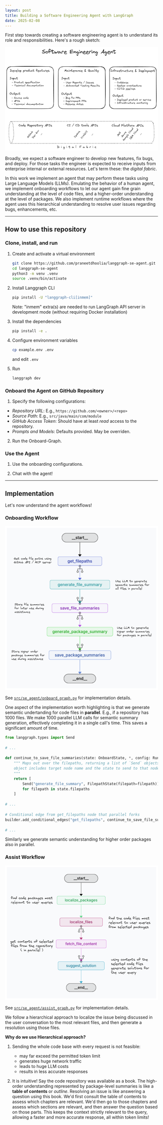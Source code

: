 ```yaml
---
layout: post
title: Building a Software Engineering Agent with LangGraph
date: 2025-02-08
---
```


First step towards creating a software engineering agent is to understand its role and responsibilities. Here's a rough sketch:

![Roles and responsibilities](/media/role-responsilities.excalidraw.png)

Broadly, we expect a software engineer to develop new features, fix bugs, and deploy. For those tasks the engineer is expected to receive inputs from enterprise internal or external resources. Let's term these: the *digital fabric*.

In this work we implement an agent that may perform these tasks using Large Language Models (LLMs). Emulating the behavior of a human agent, we implement onboarding workflows to let our agent gain fine grain understanding at the level of code files, and a higher-order understanding at the level of packages. We also implement runtime workflows where the agent uses this hierarchical understanding to resolve user issues regarding bugs, enhancements, etc.

---

## How to use this repository

### Clone, install, and run

1.  Create and activate a virtual environment
    ```bash
    git clone https://github.com/praneetdhoolia/langgraph-se-agent.git
    cd langgraph-se-agent
    python3 -m venv .venv
    source .venv/bin/activate
    ```

2.  Install Langgraph CLI
    ```bash
    pip install -U "langgraph-cli[inmem]"
    ```
    Note: "inmem" extra(s) are needed to run LangGraph API server in development mode (without requiring Docker installation)

3.  Install the dependencies
    ```bash
    pip install -e .
    ```

4.  Configure environment variables
    ```bash
    cp example.env .env
    ```
    and edit `.env`

5. Run
    ```bash
    langgraph dev
    ```

### Onboard the Agent on GitHub Repository

1. Specify the following configurations:
- *Repository URL*: E.g., `https://github.com/<owner>/<repo>`
- *Source Path*: E.g., `src/java/main/com/module`
- *GitHub Access Token*: Should have at least *read* access to the repository.
- *Prompts and Models*: Defaults provided. May be overriden.

2. Run the Onboard-Graph.

### Use the Agent

1. Use the onboarding configurations.

2. Chat with the agent!
---
## Implementation

Let's now understand the agent workflows!

### Onboarding Workflow

![Figure - Onboarding Graph](/media/onboard-graph.excalidraw.png)

See [`src/se_agent/onboard_graph.py`](https://github.com/praneetdhoolia/langgraph-se-agent/blob/main/src/se_agent/onboard_graph.py) for implementation details.

One aspect of the implementation worth highlighting is that we generate semantic undertanding for code files in **parallel**. E.g., if a repository has 1000 files. We make 1000 parallel LLM calls for semantic summary generation, effectively completing it in a single call's time. This saves a significant amount of time.

```python
from langgraph.types import Send

# ...

def continue_to_save_file_summaries(state: OnboardState, *, config: RunnableConfig):
    """ Maps out over the filepaths, returning a list of `Send` objects. Each `Send`
    object includes target node name and the state to send to that node.
    """
    return [
        Send("generate_file_summary", FilepathState(filepath=filepath))
        for filepath in state.filepaths
    ]

# ...

# Conditional edge from get_filepaths node that parallel forks
builder.add_conditional_edges("get_filepaths", continue_to_save_file_summaries, ["generate_file_summary"])

# ...
```

Similarly we generate semantic understanding for higher order packages also in parallel.

### Assist Workflow

![Figure - Assist Graph](/media/assist-graph.excalidraw.png)

See [`src/se_agent/assist_graph.py`](https://github.com/praneetdhoolia/langgraph-se-agent/blob/main/src/se_agent/assist_graph.py) for implementation details.

We follow a hierarchical approach to localize the issue being discussed in the user conversation to the most relevant files, and then generate a resolution using those files.

**Why do we use Hierarchical approach?**
1. Sending the whole code base with every request is not feasible:
    - may far exceed the permitted token limit
    - generates huge network traffic
    - leads to huge LLM costs
    - results in less accurate responses

2. It is intuitive! Say the code repository was available as a book. The high-order understanding represented by package-level summaries is like a **table of contents** or *outline*. Resolving an issue is like answering a question using this book. We'd first consult the table of contents to assess which chapters are relevant. We'd then go to those chapters and assess which sections are relevant, and then answer the question based on those parts. This keeps the context strictly relevant to the query, allowing a faster and more accurate response, all within token limits!